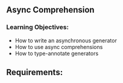 ## Async Comprehension

### Learning Objectives:

- How to write an asynchronous generator
- How to use async comprehensions
- How to type-annotate generators


## Requirements:

